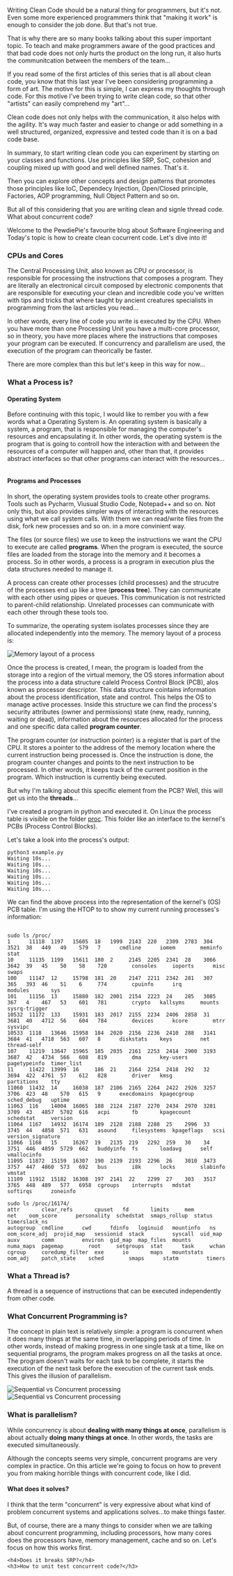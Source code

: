 <div style="text-align: left;">
    <p>
        Writing Clean Code should be a natural thing for programmers, but it's not. Even some more experienced programmers
        think that "making it work" is enough to consider the job done. But that's not true.
    </p>
    <p>
        That is why there are so many books talking about this super important topic. To teach and make programmers aware
        of the good practices and that bad code does not only hurts the product on the long run, it also
        hurts the communitcation between the members of the team...
    </p>
    <p>
        If you read some of the first articles of this series that is all about clean code,
        you know that this last year I've been considering programming a form of art.
        The motive for this is simple, I can express my thoughts through code.
        For this motive I've been trying to write clean code, so that other "artists" can easily comprehend my "art"...
    </p>
    <p>
        Clean code does not only helps with the communication, it also helps with the agility. It's way much faster
        and easier to change or add something in a well structured, organized, expressive and tested code
        than it is on a bad code base.
    </p>
    <p>
        In summary, to start writing clean code you can experiment by starting on your classes and functions. Use principles
        like SRP, SoC, cohesion and coupling mixed up with good and well defined names. That's it. 
    </p>
    <p>
        Then you can explore other concepts and design patterns that promotes those principles 
        like IoC, Dependecy Injection, Open/Closed principle, Factories, AOP programming, Null Object Pattern and so on.
    </p>
    <p>
        But all of this considering that you are writing clean and signle thread code. What about concurrent code?
    </p>
    <p>
        Welcome to the PewdiePie's favourite blog about Software Engineering and Today's topic is 
        how to create clean cocurrent code. Let's dive into it! 
    </p>
    <h3>CPUs and Cores</h3>
    <p>
        The Central Processing Unit, also known as CPU or processor, is responsible for processing the instructions that
        composes a program. They are literally an electronical circuit composed by electronic components that
        are responsible for executing your clean and incredible code you've written with tips and tricks that where
        taught by ancient creatures specialists in programming from the last articles you read...
    </p>
    <p>
        In other words, every line of code you write is executed by the CPU. When you have more than one Processing Unit
        you have a multi-core processor, so in theory, you have more places where the instructions that composes your program
        can be executed. If concurrency and parallelism are used, the execution of the program can theorically be faster.
    </p>
    <p>
        There are more complex than this but let's keep in this way for now...
    </p>
    <h3>What a Process is?</h3>
    <h4>Operating System</h4>
    <p>
        Before continuing with this topic, I would like to rember you with a few words what a Operating System is.
        An operating system is basically a system, a program, that is responsible for managing the computer's resources
        and encapsulating it. In other words, the operating system is the program that is going to controll how the interaction
        with and between the resources of a computer will happen and, other than that, it provides abstract interfaces
        so that other programs can interact with the resources...
    </p>
    <img src="images/clean-concurrent-code/concurrency-operating-system.svg" class="post-img" alt="">
    <h4>Programs and Processes</h4>
    <p>
        In short, the operating system provides tools to create other programs. Tools such as Pycharm, Viusual Studio Code, Notepad++ and so on.
        Not only this, but also provides simpler ways of interacting with the resources using what we call system calls. With them we can read/write
        files from the disk, fork new processes and so on. in a more convinient way.
    </p>
    <p>
        The files (or source files) we use to keep the instructions we want the CPU to execute are called <strong>programs</strong>. When the program is
        executed, the source files are loaded from the storage into the memory and it becomes a process. So in other words,
        a process is a program in execution plus the data structures needed to manage it.
    </p>
    <p>
        A process can create other processes (child processes) and the strucutre of the processes end up like a tree (<strong>process tree</strong>).
        They can communicate with each other using pipes or queues. This communication is not restricted to parent-child relationship.
        Unrelated processes can communicate with each other through these tools too. 
    </p>
    <p>
        To summarize, the operating system isolates processes since they are allocated independently into the memory. The memory layout of a process
        is:
    </p>
    <img class="post-img" src="images/clean-concurrent-code/concurrency-memory-layout.svg" alt="Memory layout of a process">
    <p>
        Once the process is created, I mean, the program is loaded from the storage into a region of the virtual memory,
        the OS stores information about the process into a data structure caleld Process Control Block (PCB), alos known as
        processor descriptor. This data structure cointains information about the process identification, state and control.
        This helps the OS to manage active processes. Inside this structure we can find the process's security attributes
        (owner and permissions) state (new, ready, running, waiting or dead), information about the resources allocated
        for the process and one specific data called <strong>program counter</strong>.
    </p>
    <p>
        The program counter (or instruction pointer) is a register that is part of the CPU. It stores a 
        pointer to the address of the memory location where the current instruction being processed is.
        Once the instruction is done, the program counter changes and points to the next instruction to be processed.
        In other words, it keeps track of the current position in the program. Which instruction is currently being
        executed.
    </p>
    <p>
        But why I'm talking about this specific element from the PCB? Well, this will get us into the <strong>threads</strong>...
    </p>
    <p>
        I've created a program in python and executed it. On Linux the process table is visible on the
        folder <a href="https://www.kernel.org/doc/html/latest/filesystems/proc.html" target="blank">proc</a>.
        This folder like an interface to the kernel's PCBs (Process Control Blocks).
    </p>
    <p>Let's take a look into the process's output:</p>
<pre>
<code class="code-snippet type-bash" style="margin: 0;">python3 example.py 
Waiting 10s...
Waiting 10s...
Waiting 10s...
Waiting 10s...
Waiting 10s...
Waiting 10s...</code>
</pre>
    <p>
        We can find the above process into the representation of the kernel's (OS) PCB table. I'm using the HTOP to
        to show my current running processes's information:
    </p>
    <img src="images/clean-concurrent-code/htop.png" class="post-img" alt="">
<pre><code class="code-snippet type-bash">sudo ls /proc/
1      11118  1197   15605  18	 1999  2143  220   2309  2783  304   3521  38	449   49    579   7	     cmdline	  iomem        meminfo	     stat
10     11135  1199   15611  180  2     2145  2205  2341  28    3066  3642  39	45    50    58	  720	     consoles	  ioports      misc	     swaps
100    11147  12     15798  181  20    2147  2211  2342  281   307   365   393	46    51    6	  774	     cpuinfo	  irq	       modules	     sys
101    11156  13     15880  182  2001  2154  2223  24	 285   3085  367   4	467   53    601   781	     crypto	  kallsyms     mounts	     sysrq-trigger
10532  11172  133    15931  183  2017  2155  2234  2406  2858  31    3681  40	4712  56    604   784	     devices	  kcore        mtrr	     sysvipc
10533  1118   13646  15958  184  2020  2156  2236  2410  288   3141  3684  41	4718  563   607   8	     diskstats	  keys	       net	     thread-self
107    11219  13647  15965  185  2035  2161  2253  2414  2900  3193  3687  42	4734  566   608   819	     dma	  key-users    pagetypeinfo  timer_list
11     11422  13999  16     186  21    2164  2254  2418  292   32    3694  422	4761  57    612   828	     driver	  kmsg	       partitions    tty
11060  11432  14     16038  187  2106  2165  2264  2422  2926  3257  3706  423	48    570   615   9	     execdomains  kpagecgroup  sched_debug   uptime
11063  116    14004  16065  188  2124  2187  2270  2434  2970  3281  3709  43	4857  5702  616   acpi	     fb		  kpagecount   schedstat     version
11064  1167   14932  16174  189  2128  2188  2288  25	 2996  33    3745  44	4858  571   631   asound     filesystems  kpageflags   scsi	     version_signature
11066  1168   15     16267  19	 2135  219   2292  259	 30    34    3751  446	4859  5729  662   buddyinfo  fs		  loadavg      self	     vmallocinfo
11095  11872  15159  16307  190  2139  2193  2296  26	 3010  3473  3757  447	4860  573   692   bus	     i8k	  locks        slabinfo      vmstat
11109  11912  15182  16308  197  2141  22    2299  27	 303   3517  3765  448	489   577   6958  cgroups    interrupts   mdstat       softirqs      zoneinfo
</code></pre>
<pre><code class="code-snippet type-bash">sudo ls /proc/16174/
attr	   clear_refs	    cpuset   fd       limits	 mem	     net	oom_score      personality  schedstat  smaps_rollup  status   timerslack_ns
autogroup  cmdline	    cwd      fdinfo   loginuid	 mountinfo   ns		oom_score_adj  projid_map   sessionid  stack	     syscall  uid_map
auxv	   comm		    environ  gid_map  map_files  mounts      numa_maps	pagemap        root	    setgroups  stat	     task     wchan
cgroup	   coredump_filter  exe      io       maps	 mountstats  oom_adj	patch_state    sched	    smaps      statm	     timers
</code></pre>
    <h3>What a Thread is?</h3>
    <p> 
        A thread is a sequence of instructions that can be executed independently from other code.
    </p>
    <h3>What Concurrent Programming is?</h3>
    <p>
        The concept in plain text is relatively simple: a program is concurrent when it does many things at the same time,
        in overlapping periods of time.
        In other words, instead of making progress in one single task at a time, like on sequential programs, the program
        makes progress on all the tasks at once. The program doesn't waits for each task to be complete, it starts the execution
        of the next task before the execution of the current task ends. This gives the illusion of parallelism.
    </p>
    <img class="post-img" src="images/clean-concurrent-code/concurrency-sequential.svg" alt="Sequential vs Concurrent processing">
    <img class="post-img" src="images/clean-concurrent-code/concurrency-concurrent.svg" alt="Sequential vs Concurrent processing">
    <h3>What is parallelism?</h3>
    <p>
        While concurrency is about <strong>dealing with many things at once</strong>, parallelism is about actually <strong>doing many things
        at once</strong>. In other words, the tasks are executed simultaneously.
    </p>
    <p>
        Although the concepts seems very simple, concurrent programs are very complex in practice. On this article we're going
        to focus on how to prevent you from making horrible things with concurrent code, like I did.
    </p>
    <h4>What does it solves?</h4>
    <p>
        I think that the term "concurrent" is very expressive about what kind of problem concurrent systems and applications
        solves...to make things faster.
    </p>
    <p>
        But, of course, there are a many things to consider when we are talking about concurrent programming, including
        processors, how many cores does the processors have, memory management, cache and so on. 
        Let's focus on how this works first.
    </p>

    <h4>Does it breaks SRP?</h4>
    <h3>How to unit test concurrent code?</h3>
</div>